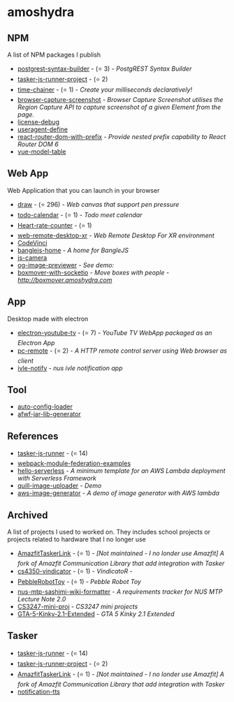 # amoshydra

<!-- START:projects -->


## NPM

A list of NPM packages I publish

- [postgrest-syntax-builder](https://api.github.com/repos/amoshydra/postgrest-syntax-builder) - (⭐ 3) - *PostgREST Syntax Builder*
- [tasker-js-runner-project](https://api.github.com/repos/amoshydra/tasker-js-runner-project) - (⭐ 2)
- [time-chainer](https://api.github.com/repos/amoshydra/time-chainer) - (⭐ 1) - *Create your milliseconds declaratively!*
- [browser-capture-screenshot](https://api.github.com/repos/amoshydra/browser-capture-screenshot) - *Browser Capture Screenshot utilises the Region Capture API to capture screenshot of a given Element from the page.*
- [license-debug](https://api.github.com/repos/amoshydra/license-debug)
- [useragent-define](https://api.github.com/repos/amoshydra/useragent-define)
- [react-router-dom-with-prefix](https://api.github.com/repos/amoshydra/react-router-dom-with-prefix) - *Provide nested prefix capability to React Router DOM 6*
- [vue-model-table](https://api.github.com/repos/amoshydra/vue-model-table)


## Web App

Web Application that you can launch in your browser

- [draw](https://api.github.com/repos/amoshydra/draw) - (⭐ 296) - *Web canvas that support pen pressure*
- [todo-calendar](https://api.github.com/repos/amoshydra/todo-calendar) - (⭐ 1) - *Todo meet calendar*
- [Heart-rate-counter](https://api.github.com/repos/amoshydra/Heart-rate-counter) - (⭐ 1)
- [web-remote-desktop-xr](https://api.github.com/repos/amoshydra/web-remote-desktop-xr) - *Web Remote Desktop For XR environment*
- [CodeVinci](https://api.github.com/repos/amoshydra/CodeVinci)
- [banglejs-home](https://api.github.com/repos/amoshydra/banglejs-home) - *A home for BangleJS*
- [js-camera](https://api.github.com/repos/amoshydra/js-camera)
- [og-image-previewer](https://api.github.com/repos/amoshydra/og-image-previewer) - *See demo:*
- [boxmover-with-socketio](https://api.github.com/repos/amoshydra/boxmover-with-socketio) - *Move boxes with people - http://boxmover.amoshydra.com*


## App

Desktop made with electron

- [electron-youtube-tv](https://api.github.com/repos/amoshydra/electron-youtube-tv) - (⭐ 7) - *YouTube TV WebApp packaged as an Electron App*
- [pc-remote](https://api.github.com/repos/amoshydra/pc-remote) - (⭐ 2) - *A HTTP remote control server using Web browser as client*
- [ivle-notify](https://api.github.com/repos/amoshydra/ivle-notify) - *nus ivle notification app*


## Tool



- [auto-config-loader](https://api.github.com/repos/amoshydra/auto-config-loader)
- [afwf-jar-lib-generator](https://api.github.com/repos/amoshydra/afwf-jar-lib-generator)


## References



- [tasker-js-runner](https://api.github.com/repos/amoshydra/tasker-js-runner) - (⭐ 14)
- [webpack-module-federation-examples](https://api.github.com/repos/amoshydra/webpack-module-federation-examples)
- [hello-serverless](https://api.github.com/repos/amoshydra/hello-serverless) - *A minimum template for an AWS Lambda deployment with Serverless Framework*
- [quill-image-uploader](https://api.github.com/repos/amoshydra/quill-image-uploader) - *Demo*
- [aws-image-generator](https://api.github.com/repos/amoshydra/aws-image-generator) - *A demo of image generator with AWS lambda*


## Archived

A list of projects I used to worked on. They includes school projects or projects related to hardware that I no longer use

- [AmazfitTaskerLink](https://api.github.com/repos/amoshydra/AmazfitTaskerLink) - (⭐ 1) - *[Not maintained - I no londer use Amazfit] A fork of Amazfit Communication Library that add integration with Tasker*
- [cs4350-vindicator](https://api.github.com/repos/amoshydra/cs4350-vindicator) - (⭐ 1) - *VindicatoR -*
- [PebbleRobotToy](https://api.github.com/repos/amoshydra/PebbleRobotToy) - (⭐ 1) - *Pebble Robot Toy*
- [nus-mtp-sashimi-wiki-formatter](https://api.github.com/repos/amoshydra/nus-mtp-sashimi-wiki-formatter) - *A requirements tracker for NUS MTP Lecture Note 2.0*
- [CS3247-mini-proj](https://api.github.com/repos/amoshydra/CS3247-mini-proj) - *CS3247 mini projects*
- [GTA-5-Kinky-2.1-Extended](https://api.github.com/repos/amoshydra/GTA-5-Kinky-2.1-Extended) - *GTA 5 Kinky 2.1 Extended*


## Tasker



- [tasker-js-runner](https://api.github.com/repos/amoshydra/tasker-js-runner) - (⭐ 14)
- [tasker-js-runner-project](https://api.github.com/repos/amoshydra/tasker-js-runner-project) - (⭐ 2)
- [AmazfitTaskerLink](https://api.github.com/repos/amoshydra/AmazfitTaskerLink) - (⭐ 1) - *[Not maintained - I no londer use Amazfit] A fork of Amazfit Communication Library that add integration with Tasker*
- [notification-tts](https://api.github.com/repos/amoshydra/notification-tts)

<!-- END:projects -->
